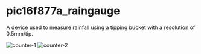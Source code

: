 # pic16f877a_raingauge
A device used to measure rainfall using a tipping bucket with a resolution of 0.5mm/tip.

![counter-1](https://user-images.githubusercontent.com/132550759/236626159-34b5ce1d-0a7e-41a3-ba21-0a882b9ffc76.jpg)
![counter-2](https://user-images.githubusercontent.com/132550759/236626164-e896449b-7d76-44c0-afbb-b121c58351c4.jpg)
